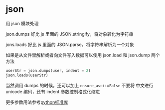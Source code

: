 # json

用 json 模块处理

json.dumps 好比 js 里面的 JSON.stringify，将对象转化为字符串

jons.loads 好比 js 里面的 JSON.parse，将字符串解析为一个对象

如果是从文件里解析或者向文件写入数据可以使用 json.load 和 json.dump 两个方法

```python
userStr = json.dumps(user, indent = 2)
json.loads(userStr)
```

当然调用 dumps 的时候，还可以加上 `ensure_ascii=False` 不要将 中文进行 unicode 编码，还有 indent 参数控制格式化缩进

更多参数用法参考[python标准库](https://docs.python.org/3.7/library/json.html)

